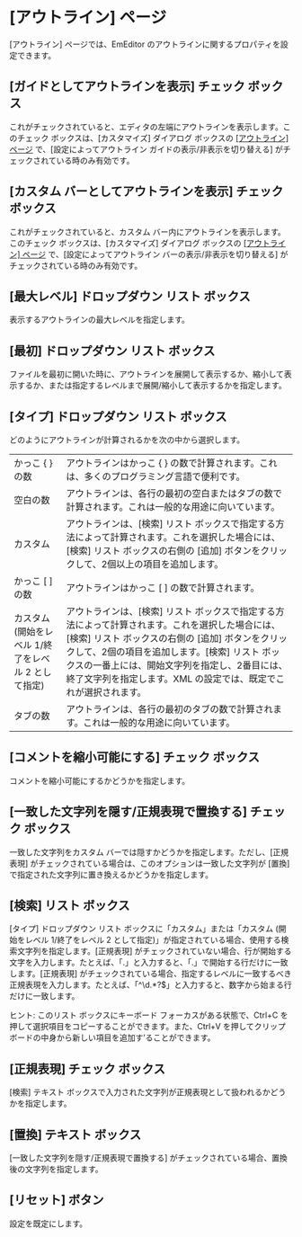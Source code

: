 # \[アウトライン\] ページ

\[アウトライン\] ページでは、EmEditor のアウトラインに関するプロパティを設定できます。

## \[ガイドとしてアウトラインを表示\] チェック ボックス

これがチェックされていると、エディタの左端にアウトラインを表示します。このチェック ボックスは、\[カスタマイズ\] ダイアログ ボックスの [\[アウトライン\] ページ](../../customize/outline/index) で、\[設定によってアウトライン ガイドの表示/非表示を切り替える\] がチェックされている時のみ有効です。

## \[カスタム バーとしてアウトラインを表示\] チェック ボックス

これがチェックされていると、カスタム バー内にアウトラインを表示します。このチェック ボックスは、\[カスタマイズ\] ダイアログ ボックスの [\[アウトライン\] ページ](../../customize/outline/index) で、\[設定によってアウトライン バーの表示/非表示を切り替える\] がチェックされている時のみ有効です。

## \[最大レベル\] ドロップダウン リスト ボックス

表示するアウトラインの最大レベルを指定します。

## \[最初\] ドロップダウン リスト ボックス

ファイルを最初に開いた時に、アウトラインを展開して表示するか、縮小して表示するか、または指定するレベルまで展開/縮小して表示するかを指定します。

## \[タイプ\] ドロップダウン リスト ボックス

どのようにアウトラインが計算されるかを次の中から選択します。

|     |     |
| --- | --- |
|かっこ { } の数 | アウトラインはかっこ { } の数で計算されます。これは、多くのプログラミング言語で便利です。 |
|空白の数 | アウトラインは、各行の最初の空白またはタブの数で計算されます。これは一般的な用途に向いています。 |
|カスタム | アウトラインは、\[検索\] リスト ボックスで指定する方法によって計算されます。これを選択した場合には、\[検索\] リスト ボックスの右側の \[追加\] ボタンをクリックして、2個以上の項目を追加します。 |
|かっこ \[ \] の数 | アウトラインはかっこ \[ \] の数で計算されます。 |
|カスタム (開始をレベル 1/終了をレベル 2 として指定) | アウトラインは、\[検索\] リスト ボックスで指定する方法によって計算されます。これを選択した場合には、\[検索\] リスト ボックスの右側の \[追加\] ボタンをクリックして、2個の項目を追加します。\[検索\] リスト ボックスの一番上には、開始文字列を指定し、2番目には、終了文字列を指定します。XML の設定では、既定でこれが選択されます。 |
|タブの数 | アウトラインは、各行の最初のタブの数で計算されます。これは一般的な用途に向いています。 |

## \[コメントを縮小可能にする\] チェック ボックス

コメントを縮小可能にするかどうかを指定します。

## \[一致した文字列を隠す/正規表現で置換する\] チェック ボックス

一致した文字列をカスタム バーでは隠すかどうかを指定します。ただし、\[正規表現\] がチェックされている場合は、このオプションは一致した文字列が \[置換\] で指定された文字列に置き換えるかどうかを指定します。

## \[検索\] リスト ボックス

\[タイプ\] ドロップダウン リスト ボックスに「カスタム」または「カスタム (開始をレベル 1/終了をレベル 2 として指定)」が指定されている場合、使用する検索文字列を指定します。\[正規表現\] がチェックされていない場合、行が開始する文字を入力します。たとえば、「.」と入力すると、「.」で開始する行だけに一致します。\[正規表現\] がチェックされている場合、指定するレベルに一致するべき正規表現を入力します。たとえば、「^\\d.\*?$」と入力すると、数字から始まる行だけに一致します。

ヒント: このリスト
ボックスにキーボード フォーカスがある状態で、Ctrl+C を押して選択項目をコピーすることができます。また、Ctrl+V を押してクリップボードの中身から新しい項目を追加す’ることができます。

## \[正規表現\] チェック ボックス

\[検索\] テキスト ボックスで入力された文字列が正規表現として扱われるかどうかを指定します。

## \[置換\] テキスト ボックス

\[一致した文字列を隠す/正規表現で置換する\] がチェックされている場合、置換後の文字列を指定します。

## \[リセット\] ボタン

設定を既定にします。


